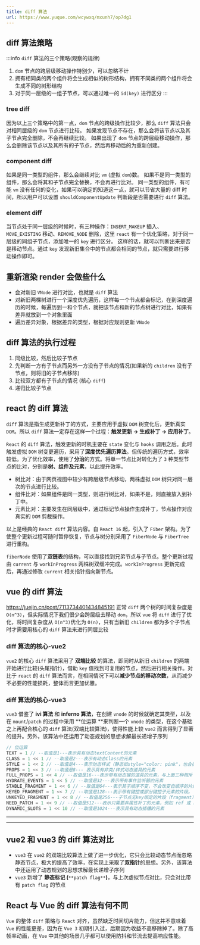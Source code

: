 ```yaml
---
title: diff 算法
url: https://www.yuque.com/wcywxq/mxunh7/op7dg1
---
```


<a name="K2rDx"></a>

## diff 算法策略

:::info
`diff` 算法的三个策略(观察的规律)

1. `dom` 节点的跨层级移动操作特别少，可以忽略不计
2. 拥有相同类的两个组件将会生成相似的树形结构，拥有不同类的两个组件将会生成不同的树形结构
3. 对于同一层级的一组子节点，可以通过唯一的 `id(key)` 进行区分
   ::: <a name="pu6qR"></a>

### tree diff

因为以上三个策略中的第一点，`dom` 节点的跨级操作比较少，那么 `diff` 算法只会对相同层级的 `dom` 节点进行比较。
如果发现节点不存在，那么会将该节点以及其子节点完全删除，不会再继续比较。
如果出现了 `dom` 节点的跨层级移动操作，那么会删除该节点以及其所有的子节点，然后再移动后的为重新创建。 <a name="gVsIr"></a>

### component diff

如果是同一类型的组件，那么会继续对比 `vm` (虚拟 `dom`)数。
如果不是同一类型的组件，那么会将其和子节点完全替换，不会再进行比对。
同一类型的组件，有可能 `vm` 没有任何的变化，如果可以确定的知道这一点，就可以节省大量的 diff 时间，所以用户可以设置 `shouldComponentUpdate` 判断段是否需要进行 `diff` 算法。 <a name="cuAh5"></a>

### element diff

当节点处于同一层级的时候时，有三种操作：`INSERT_MAKEUP` 插入、`MOVE_EXISTING` 移动、`REMOVE_NODE` 删除，这里 `react` 有一个优化策略，对于同一层级的同组子节点，添加唯一的 `key` 进行区分。
这样的话，就可以判断出来是否是移动节点。通过 `key` 发现新旧集合中的节点都会相同的节点，就只需要进行移动操作即可。 <a name="zZkou"></a>

## 重新渲染 render 会做些什么

- 会对新旧 `VNode` 进行对比，也就是 `diff` 算法
- 对新旧两棵树进行一个深度优先遍历，这样每一个节点都会标记，在到深度遍历的时候，每遍历到一和个节点，就把该节点和新的节点树进行对比，如果有差异就放到一个对象里面
- 遍历差异对象，根据差异的类型，根据对应规则更新 `VNode` <a name="wmsRg"></a>

## diff 算法的执行过程

1. 同级比较，然后比较子节点
2. 先判断一方有子节点而另外一方没有子节点的情况(如果新的 `children` 没有子节点，则将旧的子节点移除)
3. 比较双方都有子节点的情况 (核心 `diff`)
4. 递归比较子节点 <a name="oFlGt"></a>

## react 的 diff 算法

`diff` 算法是指生成更新补丁的方式，主要应用于虚拟 `DOM` 树变化后，更新真实 `DOM`。所以 `diff` 算法一定存在这样一个过程：**触发更新 → 生成补丁 → 应用补丁**。

`React` 的 `diff` 算法，触发更新的时机主要在 `state` 变化与 `hooks` 调用之后。此时触发虚拟 `DOM` 树变更遍历，采用了**深度优先遍历算法**。但传统的遍历方式，效率较低。为了优化效率，使用了**分治**的方式。将单一节点比对转化为了 `3` 种类型节点的比对，分别是**树、组件及元素**，以此提升效率。

- 树比对：由于网页视图中较少有跨层级节点移动，两株虚拟 `DOM` 树只对同一层次的节点进行比较。
- 组件比对：如果组件是同一类型，则进行树比对，如果不是，则直接放入到补丁中。
- 元素比对：主要发生在同层级中，通过标记节点操作生成补丁，节点操作对应真实的 `DOM` 剪裁操作。

以上是经典的 `React diff` 算法内容。自 `React 16` 起，引入了 `Fiber` 架构。为了使整个更新过程可随时暂停恢复，节点与树分别采用了 `FiberNode` 与 `FiberTree` 进行重构。

`fiberNode` 使用了**双链表**的结构，可以直接找到兄弟节点与子节点。整个更新过程由 `current` 与 `workInProgress` 两株树双缓冲完成。`workInProgress` 更新完成后，再通过修改 `current` 相关指针指向新节点。 <a name="h6d6E"></a>

## vue 的 diff 算法

<https://juejin.cn/post/7113734401434845191>
正常 `diff` 两个树的时间复杂度是 `O(n^3)`，但实际情况下我们很少会跨层级去移动 `dom`，所以 `vue` 将 `diff` 进行了优化，将时间复杂度从 `O(n^3)`优化为 `O(n)`，只有当新旧 `children` 都为多个子节点时才需要用核心的 `diff` 算法来进行同层比较 <a name="d90cm"></a>

### diff 算法的核心-vue2

`vue2` 的核心 `diff` 算法采用了 **双端比较** 的算法，即同时从新旧 `children` 的两端开始进行比较(头尾指针)，借助 `key` 值找到可复用的节点，然后进行相关操作。对比于 `react` 的 `diff` 算法而言，在相同情况下可以**减少节点的移动次数**，从而减少不必要的性能损耗，整体而言更加优雅。 <a name="rmTp3"></a>

### diff 算法的核心-vue3

`vue3` 借鉴了 **ivi 算法** 和 **inferno 算法**，在创建 `vnode` 的时候就确定其类型，以及在 `mount`/`patch` 的过程中采用 **位运算 **来判断一个 `vnode` 的类型，在这个基础之上再配合核心的 `diff` 算法(双端比较算法)，使得性能上较 `vue2` 而言得到了显著的提升。另外，该算法中还运用了动态规划的思想求解最长递增子序列

```javascript
// 位运算
TEXT = 1 // --取值是1---表示具有动态textContent的元素
CLASS = 1 << 1 // --取值是2---表示有动态Class的元素
STYLE = 1 << 2 // --取值是4---表示动态样式（静态如style="color: pink"，也会提升至动态）
PROPS = 1 << 3 // --取值是8--- 表示具有非类/样式动态道具的元素
FULL_PROPS = 1 << 4 // --取值是16---表示带有动态键的道具的元素，与上面三种相斥
HYDRATE_EVENTS = 1 << 5 // --取值是32---表示带有事件监听器的元素
STABLE_FRAGMENT = 1 << 6 // --取值是64---表示其子顺序不变，不会改变自顺序的片段。
KEYED_FRAGMENT = 1 << 7 // --取值是128---表示带有键控或部分键控子元素的片段。
UNKEYED_FRAGMENT = 1 << 8 // --取值是256---子节点无key绑定的片段（fragment）
NEED_PATCH = 1 << 9 // --取值是512---表示只需要非属性补丁的元素，例如 ref 或 hooks
DYNAMIC_SLOTS = 1 << 10 // --取值是1024---表示具有动态插槽的元素
```

***

***

<a name="ZboGs"></a>

## vue2 和 vue3 的 diff 算法对比

- `vue3` 在 `vue2` 的双端比较算法上做了进一步优化，它只会比较动态节点而忽略静态节点，极大的提高了效率，在实现上采取了**双指针**的思想。另外，该算法中还运用了动态规划的思想求解最长递增子序列
- `vue3` 新增了 **静态标记 (**`**patch flag**`**)**，与上次虚拟节点对比，只会对比带有 `patch flag` 的节点 <a name="EzUzn"></a>

## React 与 Vue 的 diff 算法有何不同

`Vue` 的整体 `diff` 策略与 `React` 对齐，虽然缺乏时间切片能力，但这并不意味着 `Vue` 的性能更差，因为在 `Vue 3` 初期引入过，后期因为收益不高移除掉了。除了高帧率动画，在 `Vue` 中其他的场景几乎都可以使用防抖和节流去提高响应性能。
